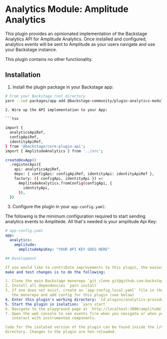 # Analytics Module: Amplitude Analytics

This plugin provides an opinionated implementation of the Backstage Analytics
API for Amplitude Analytics. Once installed and configured, analytics events will
be sent to Amplitude as your users navigate and use your Backstage instance.

This plugin contains no other functionality.

## Installation

1. Install the plugin package in your Backstage app:

```sh
# From your Backstage root directory
yarn --cwd packages/app add @backstage-community/plugin-analytics-module-amplitude

2. Wire up the API implementation to your App:

```tsx

import {
  analyticsApiRef,
  configApiRef,
  identityApiRef,
} from '@backstage/core-plugin-api';
import { AmplitudeAnalytics } from '../src';

createDevApp()
  .registerApi({
    api: analyticsApiRef,
    deps: { configApi: configApiRef, identityApi: identityApiRef },
    factory: ({ configApi, identityApi }) =>
      AmplitudeAnalytics.fromConfig(configApi, {
        identityApi,
      }),
  })
```
3. Configure the plugin in your `app-config.yaml`:

The following is the minimum configuration required to start sending analytics
events to Amplitede. All that's needed is your amplitude Api Key:

```yaml
# app-config.yaml
app:
  analytics:
    amplitude:
      amplitudeApiKey: "YOUR API KEY GOES HERE"

## Development

If you would like to contribute improvements to this plugin, the easiest way to
make and test changes is to do the following:

1. Clone the main Backstage monorepo `git clone git@github.com:backstage/backstage.git`
2. Install all dependencies `yarn install`
3. If one does not exist, create an `app-config.local.yaml` file in the root of
   the monorepo and add config for this plugin (see below)
4. Enter this plugin's working directory: `cd plugins/analytics-provider-amplitude`
5. Start the plugin in isolation: `yarn start`
6. Navigate to the playground page at `http://localhost:3000/amplitude`
7. Open the web console to see events fire when you navigate or when you
   interact with instrumented components.

Code for the isolated version of the plugin can be found inside the [/dev](./dev)
directory. Changes to the plugin are hot-reloaded.